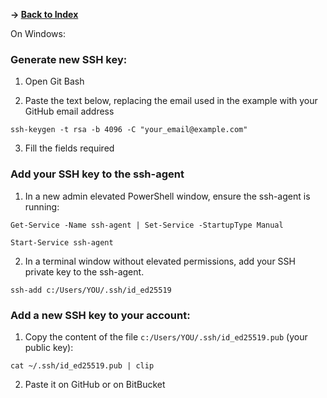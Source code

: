 
**-> [Back to Index](./README.md)**

On Windows:

### Generate new SSH key:

1. Open Git Bash

2. Paste the text below, replacing the email used in the example with your GitHub email address

```shell
ssh-keygen -t rsa -b 4096 -C "your_email@example.com"
```

3. Fill the fields required

### Add your SSH key to the ssh-agent

1. In a new admin elevated PowerShell window, ensure the ssh-agent is running:

```shell
Get-Service -Name ssh-agent | Set-Service -StartupType Manual
```

```shell
Start-Service ssh-agent
```

2. In a terminal window without elevated permissions, add your SSH private key to the ssh-agent. 

```shell
ssh-add c:/Users/YOU/.ssh/id_ed25519
```

### Add a new SSH key to your account:

1. Copy the content of the file `c:/Users/YOU/.ssh/id_ed25519.pub` (your public key):

```shell
cat ~/.ssh/id_ed25519.pub | clip
```

2. Paste it on GitHub or on BitBucket